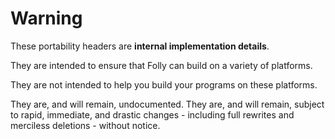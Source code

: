 Warning
=======

These portability headers are **internal implementation details**.

They are intended to ensure that Folly can build on a variety of platforms.

They are not intended to help you build your programs on these platforms.

They are, and will remain, undocumented. They are, and will remain, subject to
rapid, immediate, and drastic changes - including full rewrites and merciless
deletions - without notice.
